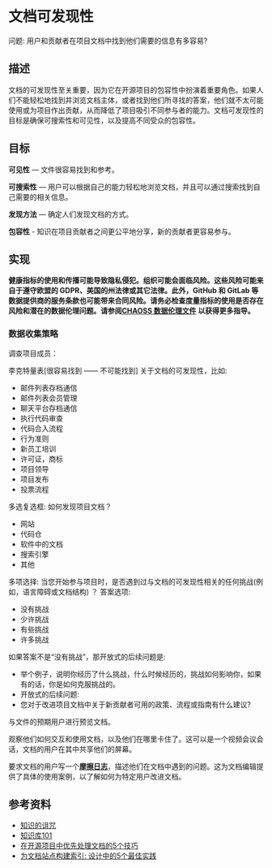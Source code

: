 # 文档可发现性 
问题: 用户和贡献者在项目文档中找到他们需要的信息有多容易?

## 描述
文档的可发现性至关重要，因为它在开源项目的包容性中扮演着重要角色。如果人们不能轻松地找到并浏览文档主体，或者找到他们所寻找的答案，他们就不太可能使用或为项目作出贡献，从而降低了项目吸引不同参与者的能力。文档可发现性的目标是确保可搜索性和可见性，以及提高不同受众的包容性。

## 目标
**可见性** — 文件很容易找到和参考。

**可搜索性** — 用户可以根据自己的能力轻松地浏览文档，并且可以通过搜索找到自己需要的相关信息。

**发现方法** — 确定人们发现文档的方式。

**包容性** - 知识在项目贡献者之间更公平地分享，新的贡献者更容易参与。

## 实现

__健康指标的使用和传播可能导致隐私侵犯。组织可能会面临风险。这些风险可能来自于遵守欧盟的 GDPR、美国的州法律或其它法律。此外，GitHub 和 GitLab 等数据提供商的服务条款也可能带来合同风险。请务必检查度量指标的使用是否存在风险和潜在的数据伦理问题。请参阅[CHAOSS 数据伦理文件](https://github.com/chaoss/metrics/tree/main/resources) 以获得更多指导。__

### 数据收集策略


调查项目成员：

李克特量表[很容易找到 —— 不可能找到] 关于文档的可发现性，比如:
 - 邮件列表存档通信
 - 邮件列表会员管理 
 - 聊天平台存档通信
 - 执行代码审查
 - 代码合入流程
 - 行为准则
 - 新员工培训
 - 许可证，商标
 - 项目领导
 - 项目发布
 - 投票流程

多选复选框: 如何发现项目文档？ 
- 网站 
- 代码仓 
- 软件中的文档 
- 搜索引擎
- 其他

多项选择: 当您开始参与项目时，是否遇到过与文档的可发现性相关的任何挑战(例如，语言障碍或文档结构) ？
答案选项: 
- 没有挑战
- 少许挑战
- 有些挑战
- 许多挑战

如果答案不是“没有挑战”，那开放式的后续问题是: 
- 举个例子，说明你经历了什么挑战，什么时候经历的，挑战如何影响你，如果有的话，你是如何克服挑战的。
- 开放式的后续问题: 
 - 您对于改进项目文档中关于新贡献者可用的政策、流程或指南有什么建议? 

与文件的预期用户进行预览文档。

观察他们如何交互和使用文档，以及他们在哪里卡住了。这可以是一个视频会议会话，文档的用户在其中共享他们的屏幕。 

要求文档的用户写一个[**摩擦日志**](https://devrel.net/developer-experience/an-introduction-to-friction-logging)，描述他们在文档中遇到的问题。这为文档编辑提供了具体的使用案例，以了解如何为特定用户改进文档。

## 参考资料

- [知识的诅咒](https://en.wikipedia.org/wiki/Curse_of_knowledge)
- [知识库101](https://www.helpscout.com/playlists/knowledge-base/)
- [在开源项目中优先处理文档的5个技巧](https://opensource.com/article/20/8/documentation-open-source-projects) 
- [为文档站点构建索引: 设计中的5个最佳实践](https://idratherbewriting.com/files/doc-navigation-wtd/design-principles-for-doc-navigation/) 

